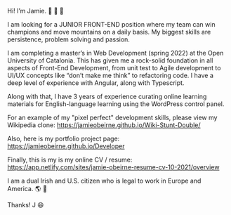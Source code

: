  

Hi! I’m Jamie.
👋  👋  👋   

I am looking for a JUNIOR FRONT-END position where my team can win champions and move mountains on a daily basis. My biggest skills are persistence, problem solving and passion.

I am completing a master’s in Web Development (spring 2022) at the Open University of Catalonia. This has given me a rock-solid foundation in all aspects of Front-End Development, from unit test to Agile development to UI/UX concepts like “don’t make me think” to refactoring code. I have a deep level of experience with Angular, along with Typescript.

Along with that, I have 3 years of experience curating online learning materials for English-language learning using the WordPress control panel.

For an example of my "pixel perfect" development skills, please view my Wikipedia clone:
https://jamieobeirne.github.io/Wiki-Stunt-Double/

Also, here is my portfolio project page: 
https://jamieobeirne.github.io/Developer

Finally, this is my is my online CV / resume: 
https://app.netlify.com/sites/jamie-obeirne-resume-cv-10-2021/overview

I am a dual Irish and U.S. citizen who is legal to work in Europe and America. 
🌎  💫

Thanks! 
J
😄 


